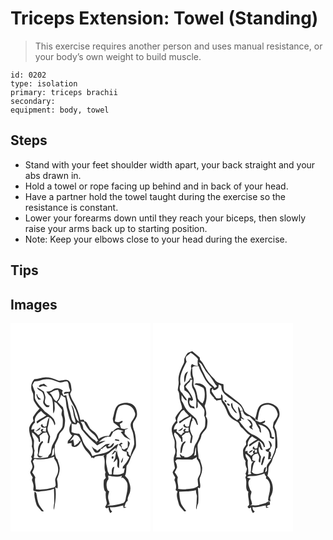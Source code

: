 # Triceps Extension: Towel (Standing)
> This exercise requires another person and uses manual resistance, or your body’s own weight to build muscle.

``` 
id: 0202 
type: isolation 
primary: triceps brachii 
secondary:  
equipment: body, towel 
``` 

## Steps

 - Stand with your feet shoulder width apart, your back straight and your abs drawn in.
 - Hold a towel or rope facing up behind and in back of your head.
 - Have a partner hold the towel taught during the exercise so the resistance is constant.
 - Lower your forearms down until they reach your biceps, then slowly raise your arms back up to starting position.
 - Note: Keep your elbows close to your head during the exercise.

## Tips


## Images

<svg width="224" height="250pt" viewBox="0 0 168 250" xmlns="http://www.w3.org/2000/svg"><g fill="#FFF"><path d="M0 0h168v250H0V0m28.61 67.07c-4.02 3.97-4.87 10.57-2.29 15.55 2.12 3.61.19 8.18 2.43 11.73 1.85 2.85 3.53 5.89 6.18 8.1-2.61 2.86-5.16 5.82-7.28 9.07-1.41 1.7-.36 3.87.01 5.75-1.48 1.78-3.07 3.53-4.16 5.6-2.13 3.61-.61 7.96.1 11.76 1.79 4.12 3.03 8.55 1.89 13.05 1.58 4.02 2.03 8.73-.69 12.41.26.52.76 1.58 1.02 2.1-.45 1.2-.88 2.41-1.34 3.62.67 1.7 1.39 3.4 1.75 5.2.88 2.99-1.83 5.32-2.67 7.98.63 2.19 1.98 4.07 3.08 6.05-.24.75-.71 2.26-.95 3.01.85 2.59 2.13 5.18 1.97 7.97.06 1.65-.65 3.39.04 4.98 2.32.73 4.76 1.36 7.21.94 5.78-.85 11.78-1.01 17.22-3.38.16 5.79.58 11.59.28 17.39-.34 2.64-1.12 5.33-.24 7.96 1.65-8.9 3.01-17.94 1.57-26.98l2.52 1.24c1.01-3.73.07-7.53-.51-11.24 1.76-4.41 3.68-9.01 3.22-13.87-.49-3.3-1.78-6.4-2.64-9.6-.35-.37-1.04-1.11-1.39-1.48-2.1-5.01-2.19-10.5-1.57-15.83 1.46-3.79 4.01-7.12 4.75-11.18.7-3.44 4.01-5.36 5.57-8.33 1.53-2.42 1.34-5.41 1.68-8.15.64-4.34-1.59-8.42-1.22-12.75-.44-1.61-.82-3.24-1.15-4.88-2.22-2.1-4.45-4.2-6.45-6.53 2.1-2.4 3.56-5.25 4.04-8.42 1.49 1.45 3.26 2.54 5.19 3.3 1.15 4.91.88 10.04 2.34 14.89 1.45 5.11 2.12 10.61 5.04 15.17-2.88 4.41-4.32 12.21.92 15.5-1.49 2.33-3.27 4.45-5.21 6.42-.08.78-.25 2.32-.34 3.1 1.6-.17 3.2-.34 4.79-.52-.02 1.55-.64 3.95 1.45 4.45 4.7 1.58 8.32-3.1 10.07-6.85 1.11 3.8 2.96 7.44 5.23 10.68 2.52 2.68 4.92 5.46 6.95 8.55-.18.27-.54.82-.71 1.09 1.53-.73 2.93-.76 3.95.7.07-.33.21-.98.28-1.3 3.52-2.56 8.27-1.17 12.16-2.94-.27.37-.81 1.12-1.08 1.49 3.19 6.09-.51 13.12 2.53 19.27-1.32 2.14-.37 4.53.23 6.72-.77.79-1.55 1.59-2.33 2.38-.42 4.32-.6 8.72.88 12.88.37.35 1.1 1.05 1.46 1.4-.41 3.97-.16 7.99.89 11.84.82 2.28-.5 4.35-1.7 6.17.95 1.92 2.39 2.12 4.11.78-.17 2.49.9 4.73 2.16 6.8.74-.71 1.47-1.42 2.2-2.13-1.97-1.07-2.56-3.02-2.68-5.11 5.43.8 10.63-1.01 15.89-2.07.11.79.34 2.35.45 3.13 1.16-.23 2.33-.46 3.51-.66-.65-.18-1.93-.54-2.58-.72 1.04-2.58 1.46-5.72 4.06-7.27-.86-4.74 3.13-8.44 3.03-13.12.78-4.45-1.3-8.51-2.62-12.62-1.32-1.36-2.54-2.83-3.78-4.26 2.04-3.72 1.39-8.03 1.97-12.07 3.8-4.37 4.58-10.32 7.47-15.22 1.44-3.18 4-6.12 3.86-9.79-.05-5.37-.37-10.82-1.79-16.01-1.41-3.11-2.3-6.49-1.81-9.92 1.38-3.75 5.06-6.69 4.8-10.97.14-4.89-2.09-9.97-6.62-12.24-5.1-2.22-11.35-1.75-16.05 1.23-4.26 3.51-4.34 9.49-5.92 14.38-1.02 2.23-.08 4.53.43 6.75a46.81 46.81 0 0 1 7.73 6.39c-3.56-.88-6.18 1.64-8.37 3.99l-1.98.4c-1.03 1.81-2.05 3.63-3.09 5.44-4.44-1.12-8.55 1.09-12.22 3.31-.58-3.09-2.54-5.61-4.62-7.86-2.32-2.13-5.61-3.33-6.67-6.56-1.86-2.24-2.45-6.76-5.92-6.76.25-2.85-3.04-1.6-4.71-1.51-1.55-7.55-4.09-14.95-8.14-21.54-1.87-2.96-3.3-6.17-4.2-9.55.6-1.95 2.31-3.68 1.75-5.86-.6-3.75-.39-8.65-4.29-10.7-4.2-1.63-8.81 1.94-13.01-.14-4.38-1.9-9.05-3.37-13.87-3.28-4.55.25-8.87 2.05-13.45 2.11m.09 135.09c-.49 4.81.77 9.53 2.07 14.12.82 3.67 3.95 6.06 6.18 8.87.67 1.12 2.09.3 3.1.34-3.06-3.77-6.46-7.64-7.35-12.58-1.01-3.17-.91-6.63-1.94-9.74-.52-.25-1.55-.76-2.06-1.01z"/><path d="M29 69.79c5.49.03 10.45-3.08 15.97-2.57 4.61-.1 8.71 2.16 12.97 3.52 3.39 1.08 6.65-1.59 9.99-.99 2.52 2.02 1.64 5.71 2.83 8.43.25 1.2 1.87 4.15-.52 4.01-1.98.45-6.76-.52-6.02 2.74 1.75-.3 3.47-.76 5.19-1.19.83 7.42 5.81 13.36 8.7 20.01 1.78 4.66 3.38 9.43 4.02 14.39-6.3-5.04-3.76-14.81-9.17-20.54.67 3.18 2.14 6.16 2.36 9.45.23 4.39 2.72 8.26 2.81 12.68-4.91-1.12-4.86-6.68-6-10.58-.6-3.79-2.54-7.25-2.82-11.09-.38-3.95-1.78-7.71-2.37-11.63-1.1.17-2.2.33-3.3.48-.62-1.35-1.22-2.7-1.82-4.06.25-.49.77-1.49 1.03-1.98-3.28-2.9-8.55-4.13-12.2-1.2-2.13 1.75-4.71 2.66-7.49 2.16 1.33 3.5 5.26 5.02 6.48 8.53 2.12 5.75.96 11.99 1.8 17.94 2.73-4.16 1.31-9.5 1.25-14.15l2.76 1.64c1.77 3.06 4.83 5.19 6.4 8.34-.02 2.42-1.36 4.96-.13 7.27 1.67 3.32.94 7.13.84 10.69-.05 5.33-6.02 7.89-6.91 12.96-1.23 5.7-5.95 9.99-6.59 15.86-.25 1.52-.29 3.09-.73 4.58-.99 1.81-2.95 3.01-3.42 5.13-5.63 1.18-11.4 1.33-17.12 1.02.23-.93.47-1.87.71-2.81-.27-2.02-.08-4.06.38-6.05-1.31-3.86-.8-7.94-.64-11.92-.75-3.33-3.01-6.39-2.28-10 2.98 2.09 5.15 5.01 7.4 7.81.46 1.48-.07 3.7 2.11 4.05-.01-2.51-.09-5.03-.78-7.46 1.6-1.11 3.08-2.38 4.53-3.68 1.39-.2 2.77-.41 4.16-.64.77 1.6 1.58 3.19 2.14 4.89-.25 2.65-.83 5.26-1.06 7.92.45.03 1.34.09 1.79.13.32-2.67 1.03-5.27 1.33-7.93-1.17-3.58-3.88-6.98-2.98-10.96 1.15-3.89 1.79-7.88 2.12-11.91 3.5 1.96 4.99 5.73 6.14 9.34 2.04-1.99-.16-5.08-.85-7.28-2.94-3.77-6.91-6.56-10.79-9.28-4.03-4.64-8.74-8.89-11.41-14.53-1.33-2.92-.1-6.14-.5-9.16-1.15-2.64-2.24-5.31-2.9-8.13.8-1.44 1.35-3.09 2.59-4.25m4.87 6.18c1.73 1.18 3.43-.91 5.25-.87 1.8.23 3.54.76 5.33 1.06-1.36-1.26-2.76-2.49-4.17-3.69-2.23.8-5.75.69-6.41 3.5m-1.9 1.08c.59 4.04 5.92 3.43 6.93 7.08 1.52 2.84 1.75 6.02.62 9.04-1.21 3.08 1.71 5.25 3.35 7.38.99.08 1.97.15 2.95.23.4-.7.81-1.39 1.21-2.08-1.73-.27-3.9-.24-4.87-2.01-2.08-2.26-.27-5.19-.22-7.78-.26-2.44-1.26-4.71-1.92-7.05-2.55-1.81-5.22-3.45-8.05-4.81m-.8 8.15c-.09 2.57 1.12 4.75 2.67 6.7 1.03-.25 2.05-.5 3.08-.76-2.33-1.28-4.62-3-4.85-5.88-.23-.01-.68-.04-.9-.06m7.09 55.93c-4.67 3.1-5.67 9.04-5.27 14.25-.26 1.71-1.46 3.92.46 5.1 1.8 1.65 4.03-.22 5.82-.94-1.94-.23-4.38.57-5.63-1.43 1.54-5.22 1.38-11.46 5.56-15.47-.23-.38-.71-1.13-.94-1.51z"/><path d="M46.9 83.72c3.2-1.67 6.34-3.77 10.07-3.92 2.74 4.42 2.28 10.48-1.89 13.87-4.28-2.02-4.23-7.56-8.18-9.95zM128.92 101.86c1.35-3.12 5.19-3.71 8.16-4.16 5.27-.03 10.44 3.3 11.83 8.53 2.61 4.98-2.3 9.09-4.29 13.19-1.88 4.86 2.02 8.95 2.62 13.57.75 3.89 1.2 7.86 1.25 11.82-.85 5.13-3.98 9.6-4.52 14.84l-2.31-2.55c-.08-.61-.23-1.82-.31-2.43-.55-.33-1.66-.98-2.22-1.31 1.85-2.92 3.54-6.05 4.1-9.51-.49-1.27-1.66-2.08-2.52-3.08.15 2.79.09 5.59-.09 8.38-1.48.86-2.95 1.73-4.44 2.58-.65-.38-1.94-1.14-2.59-1.51-.1-1.62-.12-3.35-1.5-4.48.61-.32 1.84-.94 2.45-1.26-1.48-2.57-3.62.22-4.8 1.53 2.2.74 3.21 2.71 3.72 4.81.59 2.65 3.66 3.23 5.92 3.58.17 1.5.33 2.99.5 4.49.9.66 1.81 1.33 2.7 2.02-1.76 4.25-4.72 7.78-7.72 11.19-.08.78-.16 1.56-.23 2.34l2.5-.44c-.41 1.85-.85 3.69-1.26 5.55-3.9 2.07-8.25 2.49-12.58 1.91.09-3.15.8-6.21 1.3-9.29-3.97.87-2.69 6.27-3.08 9.23l-2.83.12c-.82-1.79-2.16-3.41-2.29-5.44-.38-3.69-1.93-7.24-1.64-10.99.13-2.48.35-4.96.59-7.43 4.07-2.25 7.14-5.8 11.05-8.25-.01.8-.02 2.4-.02 3.2.91-2.7 2.04-5.31 3.14-7.93-4.79 1.7-7.74 6.18-11.84 8.95-6.02 3.34-13.09 3.48-19.48 5.74-1.04-2.61-2.07-5.37-4.19-7.32-3.83-3.46-6.74-8.01-8.08-13.02-.6-2.44-2.09-4.49-3.49-6.52-3.23.11-6.39-.47-9.23-2.04.09-3.45.27-6.9.09-10.35 1.82.97 3.81 1.26 5.84 1.24.68-.79 1.07-3.02 2.47-1.92 2.6 2.06 2.19 6.06 4.25 8.6 5.38 6.81 11.45 13.09 18.21 18.53 3.18-2.02 6.61-3.57 9.91-5.38-2.82-.25-5.51.65-8.08 1.71 2.51-2.84 5.56-5.11 9.1-6.5l.41 1.58-.04-1.84c1.56.04 3.11.1 4.67.15 1.13-1.94 2.24-3.9 3.22-5.93 1.88-1.08 3.7-2.33 5.83-2.85 2.25.25 4.37 1.17 6.55 1.74-1.1.47-2.21.89-3.32 1.33 1.49 1.86 2.99 3.73 4.42 5.64 2.42 1.4 4.81 2.95 7.53 3.7-2.77-2.12-5.14-4.66-7.37-7.32.06-1.55.51-3.09.38-4.64 1.4-.51 2.78-1.07 4.12-1.72-1.54.05-3.07.28-4.56.64-1.43-.35-3.05-.26-4.29-1.13-.57-1.63-.98-3.31-1.47-4.96 1.15-.95 4.75-2.07 3-3.88-2.8 1.44-6.02 2.73-8.89.66 1.12-5.25 1.5-10.77 3.74-15.71m-3.82 38.6c1.85.34 3.7.65 5.56.96-.12-.37-.36-1.11-.49-1.48-1.4-.36-2.8-.74-4.2-1.09-.22.4-.65 1.21-.87 1.61m-8.34 6.86c.66-.69 1.98-2.08 2.64-2.77-2.6.05-5.46.4-7.36 2.36-2.44 2.45-5.49 4.1-8.17 6.24-.24-.38-.71-1.14-.94-1.51-2.41-.4-3.91-2.35-5.49-3.99 1.11 2.43 1.92 5.14 3.83 7.09 2.95 1.91 7.4-.65 6.96-4.3.67.18 2.01.53 2.68.7l-.95-.74c1.51-1.06 3.01-2.13 4.52-3.18.78 1.04.69 3.51 2.48 3.15 3.47-.24 7.47-2.89 7.09-6.79-2.7.94-4.27 6.35-7.29 3.74m4.75 10.46c1.09-.58 2.16-1.18 3.24-1.79l-.52-.74 2.41-.8c-.46 2.37-.75 4.78-.94 7.19-.88 1.71-1.66 3.47-2.17 5.33 1.72-1.04 2.86-2.67 3.94-4.31 2.61 3.37-1.74 9.25 2.86 11.21-.35-4.19 1.31-8.65-.59-12.6-1.4-3.02-1.64-6.4-2.25-9.63l-.26 3.07c-.64-.69-1.28-1.37-1.91-2.06-1.51 1.52-3 3.11-3.81 5.13m.02 2.44c-.05.45-.14 1.34-.18 1.79 2.81 2.63 3.19-4.73.18-1.79m10.98 7.4c2.78-.89 2.11-4.4 2.83-6.65a15.881 15.881 0 0 0-2.83 6.65zM29.43 119.06c-1.47-5.64 2.91-10.84 7.3-13.83 1.63 2.28 3.96 3.85 6.19 5.48-3.68 2.6-7.96 4.54-11.67 7.24.19.79.4 1.57.63 2.36 3.49-2.75 7.21-5.2 11.14-7.28 1.05-.92 2.33-.8 3.51-.19-2.12 3.08-2.77 6.76-3.12 10.41-.64.33-1.92.99-2.57 1.32-1.59-.81-2.65-2.07-2.7-3.94-.69.89-2.28 1.61-1.51 2.94 1.26 2.06 4.09 2.27 6.14 1.38-.13 1.77-.27 3.53-.42 5.3-1.36-.33-2.72-.67-4.07-1.02.35-.7 1.05-2.12 1.41-2.82-1.06.74-3.71.51-3.27 2.46.37.65 1.12 1.94 1.5 2.58-.7-.13-2.1-.4-2.8-.53l1.52.81c-1.1.87-2.21 1.73-3.31 2.6a35.292 35.292 0 0 0-5.09-4.45l.48-2.92c-.94.19-2.82.56-3.76.75.25-3.45 1.83-6.46 4.47-8.65m.45 10.67c2.5-.7 6.04-1.56 6.09-4.78a59.546 59.546 0 0 0-6.09 4.78z"/><path d="M84.11 118.21c1.06.06 3.19.17 4.26.23 2.24 5.64 6.11 10.57 10.82 14.37 2.67 2.14 4.57 5.01 5.92 8.12l-2 1.06 1.08 1.58c-.97-1-1.92-2.03-2.8-3.12-5.63-3.3-9.39-8.7-13.89-13.25-.5-3.2-1.08-6.53-3.39-8.99zM76.58 134.05c4.5-.62 7.18 3.54 7.63 7.51-.83-.23-2.47-.69-3.29-.92l2.03.88c-1.41 2.6-4.06 3.92-6.33 5.62-.38-2.59-.76-5.17-1.34-7.71-1.42.72-2.83 1.47-4.24 2.21 1.95-2.46 3.92-4.9 5.54-7.59zM48.79 159.97c2-3.34.52-7.78 3.36-10.66.13 2.88.35 5.78-.05 8.65-1.06.73-2.2 1.35-3.31 2.01zM28.83 162.71c7.96 1.52 16.23.38 23.71-2.62 0 .61-.01 1.84-.01 2.46 3.7 4.67 5.56 11.08 4.21 16.96-.75 3.57-3.93 6.56-2.97 10.42.2 2.48 1.52 6.29-1.91 7.13-6.9 1.78-14.26 3.14-21.38 2.27.1-4.84-2-9.72-.69-14.49-1-2.15-2.3-4.14-3.75-6.02 1.01-2.5 3-4.94 2.3-7.79-.26-1.87-1-3.61-1.67-5.35.72-1 1.45-1.98 2.16-2.97zM117.2 182.9c5.37 1.1 11.19 2.16 16.45.02-.17.78-.52 2.33-.7 3.11.39-.24 1.17-.71 1.56-.94 2.63 1.98 5.2 4.49 5.79 7.88.67 5.37-.64 10.71-1.81 15.92-.28 2.43-.74 5.18-2.89 6.71-6.4 2.23-13.06 3.34-19.84 3.09 1.08-.4 2.16-.8 3.25-1.18-.25-1.92-.78-3.78-1.38-5.61-1.12-3.32-.2-6.84.82-10.05-.42-.31-1.27-.92-1.7-1.23-1.85-4.29-2.45-9.8.84-13.57-.12-1.38-.25-2.77-.39-4.15z"/></g><g fill="#333"><path d="M28.61 67.07c4.58-.06 8.9-1.86 13.45-2.11 4.82-.09 9.49 1.38 13.87 3.28 4.2 2.08 8.81-1.49 13.01.14 3.9 2.05 3.69 6.95 4.29 10.7.56 2.18-1.15 3.91-1.75 5.86.9 3.38 2.33 6.59 4.2 9.55 4.05 6.59 6.59 13.99 8.14 21.54 1.67-.09 4.96-1.34 4.71 1.51 3.47 0 4.06 4.52 5.92 6.76 1.06 3.23 4.35 4.43 6.67 6.56 2.08 2.25 4.04 4.77 4.62 7.86 3.67-2.22 7.78-4.43 12.22-3.31 1.04-1.81 2.06-3.63 3.09-5.44l1.98-.4c2.19-2.35 4.81-4.87 8.37-3.99a46.81 46.81 0 0 0-7.73-6.39c-.51-2.22-1.45-4.52-.43-6.75 1.58-4.89 1.66-10.87 5.92-14.38 4.7-2.98 10.95-3.45 16.05-1.23 4.53 2.27 6.76 7.35 6.62 12.24.26 4.28-3.42 7.22-4.8 10.97-.49 3.43.4 6.81 1.81 9.92 1.42 5.19 1.74 10.64 1.79 16.01.14 3.67-2.42 6.61-3.86 9.79-2.89 4.9-3.67 10.85-7.47 15.22-.58 4.04.07 8.35-1.97 12.07 1.24 1.43 2.46 2.9 3.78 4.26 1.32 4.11 3.4 8.17 2.62 12.62.1 4.68-3.89 8.38-3.03 13.12-2.6 1.55-3.02 4.69-4.06 7.27.65.18 1.93.54 2.58.72-1.18.2-2.35.43-3.51.66-.11-.78-.34-2.34-.45-3.13-5.26 1.06-10.46 2.87-15.89 2.07.12 2.09.71 4.04 2.68 5.11-.73.71-1.46 1.42-2.2 2.13-1.26-2.07-2.33-4.31-2.16-6.8-1.72 1.34-3.16 1.14-4.11-.78 1.2-1.82 2.52-3.89 1.7-6.17-1.05-3.85-1.3-7.87-.89-11.84-.36-.35-1.09-1.05-1.46-1.4-1.48-4.16-1.3-8.56-.88-12.88.78-.79 1.56-1.59 2.33-2.38-.6-2.19-1.55-4.58-.23-6.72-3.04-6.15.66-13.18-2.53-19.27.27-.37.81-1.12 1.08-1.49-3.89 1.77-8.64.38-12.16 2.94-.07.32-.21.97-.28 1.3-1.02-1.46-2.42-1.43-3.95-.7.17-.27.53-.82.71-1.09-2.03-3.09-4.43-5.87-6.95-8.55-2.27-3.24-4.12-6.88-5.23-10.68-1.75 3.75-5.37 8.43-10.07 6.85-2.09-.5-1.47-2.9-1.45-4.45-1.59.18-3.19.35-4.79.52.09-.78.26-2.32.34-3.1 1.94-1.97 3.72-4.09 5.21-6.42-5.24-3.29-3.8-11.09-.92-15.5-2.92-4.56-3.59-10.06-5.04-15.17-1.46-4.85-1.19-9.98-2.34-14.89-1.93-.76-3.7-1.85-5.19-3.3-.48 3.17-1.94 6.02-4.04 8.42 2 2.33 4.23 4.43 6.45 6.53.33 1.64.71 3.27 1.15 4.88-.37 4.33 1.86 8.41 1.22 12.75-.34 2.74-.15 5.73-1.68 8.15-1.56 2.97-4.87 4.89-5.57 8.33-.74 4.06-3.29 7.39-4.75 11.18-.62 5.33-.53 10.82 1.57 15.83.35.37 1.04 1.11 1.39 1.48.86 3.2 2.15 6.3 2.64 9.6.46 4.86-1.46 9.46-3.22 13.87.58 3.71 1.52 7.51.51 11.24l-2.52-1.24c1.44 9.04.08 18.08-1.57 26.98-.88-2.63-.1-5.32.24-7.96.3-5.8-.12-11.6-.28-17.39-5.44 2.37-11.44 2.53-17.22 3.38-2.45.42-4.89-.21-7.21-.94-.69-1.59.02-3.33-.04-4.98.16-2.79-1.12-5.38-1.97-7.97.24-.75.71-2.26.95-3.01-1.1-1.98-2.45-3.86-3.08-6.05.84-2.66 3.55-4.99 2.67-7.98-.36-1.8-1.08-3.5-1.75-5.2.46-1.21.89-2.42 1.34-3.62-.26-.52-.76-1.58-1.02-2.1 2.72-3.68 2.27-8.39.69-12.41 1.14-4.5-.1-8.93-1.89-13.05-.71-3.8-2.23-8.15-.1-11.76 1.09-2.07 2.68-3.82 4.16-5.6-.37-1.88-1.42-4.05-.01-5.75 2.12-3.25 4.67-6.21 7.28-9.07-2.65-2.21-4.33-5.25-6.18-8.1-2.24-3.55-.31-8.12-2.43-11.73-2.58-4.98-1.73-11.58 2.29-15.55m.39 2.72c-1.24 1.16-1.79 2.81-2.59 4.25.66 2.82 1.75 5.49 2.9 8.13.4 3.02-.83 6.24.5 9.16 2.67 5.64 7.38 9.89 11.41 14.53 3.88 2.72 7.85 5.51 10.79 9.28.69 2.2 2.89 5.29.85 7.28-1.15-3.61-2.64-7.38-6.14-9.34-.33 4.03-.97 8.02-2.12 11.91-.9 3.98 1.81 7.38 2.98 10.96-.3 2.66-1.01 5.26-1.33 7.93-.45-.04-1.34-.1-1.79-.13.23-2.66.81-5.27 1.06-7.92-.56-1.7-1.37-3.29-2.14-4.89-1.39.23-2.77.44-4.16.64-1.45 1.3-2.93 2.57-4.53 3.68.69 2.43.77 4.95.78 7.46-2.18-.35-1.65-2.57-2.11-4.05-2.25-2.8-4.42-5.72-7.4-7.81-.73 3.61 1.53 6.67 2.28 10-.16 3.98-.67 8.06.64 11.92-.46 1.99-.65 4.03-.38 6.05-.24.94-.48 1.88-.71 2.81 5.72.31 11.49.16 17.12-1.02.47-2.12 2.43-3.32 3.42-5.13.44-1.49.48-3.06.73-4.58.64-5.87 5.36-10.16 6.59-15.86.89-5.07 6.86-7.63 6.91-12.96.1-3.56.83-7.37-.84-10.69-1.23-2.31.11-4.85.13-7.27-1.57-3.15-4.63-5.28-6.4-8.34l-2.76-1.64c.06 4.65 1.48 9.99-1.25 14.15-.84-5.95.32-12.19-1.8-17.94-1.22-3.51-5.15-5.03-6.48-8.53 2.78.5 5.36-.41 7.49-2.16 3.65-2.93 8.92-1.7 12.2 1.2-.26.49-.78 1.49-1.03 1.98.6 1.36 1.2 2.71 1.82 4.06 1.1-.15 2.2-.31 3.3-.48.59 3.92 1.99 7.68 2.37 11.63.28 3.84 2.22 7.3 2.82 11.09 1.14 3.9 1.09 9.46 6 10.58-.09-4.42-2.58-8.29-2.81-12.68-.22-3.29-1.69-6.27-2.36-9.45 5.41 5.73 2.87 15.5 9.17 20.54-.64-4.96-2.24-9.73-4.02-14.39-2.89-6.65-7.87-12.59-8.7-20.01-1.72.43-3.44.89-5.19 1.19-.74-3.26 4.04-2.29 6.02-2.74 2.39.14.77-2.81.52-4.01-1.19-2.72-.31-6.41-2.83-8.43-3.34-.6-6.6 2.07-9.99.99-4.26-1.36-8.36-3.62-12.97-3.52-5.52-.51-10.48 2.6-15.97 2.57m17.9 13.93c3.95 2.39 3.9 7.93 8.18 9.95 4.17-3.39 4.63-9.45 1.89-13.87-3.73.15-6.87 2.25-10.07 3.92m82.02 18.14c-2.24 4.94-2.62 10.46-3.74 15.71 2.87 2.07 6.09.78 8.89-.66 1.75 1.81-1.85 2.93-3 3.88.49 1.65.9 3.33 1.47 4.96 1.24.87 2.86.78 4.29 1.13 1.49-.36 3.02-.59 4.56-.64-1.34.65-2.72 1.21-4.12 1.72.13 1.55-.32 3.09-.38 4.64 2.23 2.66 4.6 5.2 7.37 7.32-2.72-.75-5.11-2.3-7.53-3.7-1.43-1.91-2.93-3.78-4.42-5.64 1.11-.44 2.22-.86 3.32-1.33-2.18-.57-4.3-1.49-6.55-1.74-2.13.52-3.95 1.77-5.83 2.85-.98 2.03-2.09 3.99-3.22 5.93-1.56-.05-3.11-.11-4.67-.15l.04 1.84-.41-1.58c-3.54 1.39-6.59 3.66-9.1 6.5 2.57-1.06 5.26-1.96 8.08-1.71-3.3 1.81-6.73 3.36-9.91 5.38-6.76-5.44-12.83-11.72-18.21-18.53-2.06-2.54-1.65-6.54-4.25-8.6-1.4-1.1-1.79 1.13-2.47 1.92-2.03.02-4.02-.27-5.84-1.24.18 3.45 0 6.9-.09 10.35 2.84 1.57 6 2.15 9.23 2.04 1.4 2.03 2.89 4.08 3.49 6.52 1.34 5.01 4.25 9.56 8.08 13.02 2.12 1.95 3.15 4.71 4.19 7.32 6.39-2.26 13.46-2.4 19.48-5.74 4.1-2.77 7.05-7.25 11.84-8.95-1.1 2.62-2.23 5.23-3.14 7.93 0-.8.01-2.4.02-3.2-3.91 2.45-6.98 6-11.05 8.25-.24 2.47-.46 4.95-.59 7.43-.29 3.75 1.26 7.3 1.64 10.99.13 2.03 1.47 3.65 2.29 5.44l2.83-.12c.39-2.96-.89-8.36 3.08-9.23-.5 3.08-1.21 6.14-1.3 9.29 4.33.58 8.68.16 12.58-1.91.41-1.86.85-3.7 1.26-5.55l-2.5.44c.07-.78.15-1.56.23-2.34 3-3.41 5.96-6.94 7.72-11.19-.89-.69-1.8-1.36-2.7-2.02-.17-1.5-.33-2.99-.5-4.49-2.26-.35-5.33-.93-5.92-3.58-.51-2.1-1.52-4.07-3.72-4.81 1.18-1.31 3.32-4.1 4.8-1.53-.61.32-1.84.94-2.45 1.26 1.38 1.13 1.4 2.86 1.5 4.48.65.37 1.94 1.13 2.59 1.51 1.49-.85 2.96-1.72 4.44-2.58.18-2.79.24-5.59.09-8.38.86 1 2.03 1.81 2.52 3.08-.56 3.46-2.25 6.59-4.1 9.51.56.33 1.67.98 2.22 1.31.08.61.23 1.82.31 2.43l2.31 2.55c.54-5.24 3.67-9.71 4.52-14.84-.05-3.96-.5-7.93-1.25-11.82-.6-4.62-4.5-8.71-2.62-13.57 1.99-4.1 6.9-8.21 4.29-13.19-1.39-5.23-6.56-8.56-11.83-8.53-2.97.45-6.81 1.04-8.16 4.16m-99.49 17.2c-2.64 2.19-4.22 5.2-4.47 8.65.94-.19 2.82-.56 3.76-.75l-.48 2.92c1.83 1.32 3.54 2.8 5.09 4.45 1.1-.87 2.21-1.73 3.31-2.6l-1.52-.81c.7.13 2.1.4 2.8.53-.38-.64-1.13-1.93-1.5-2.58-.44-1.95 2.21-1.72 3.27-2.46-.36.7-1.06 2.12-1.41 2.82 1.35.35 2.71.69 4.07 1.02.15-1.77.29-3.53.42-5.3-2.05.89-4.88.68-6.14-1.38-.77-1.33.82-2.05 1.51-2.94.05 1.87 1.11 3.13 2.7 3.94.65-.33 1.93-.99 2.57-1.32.35-3.65 1-7.33 3.12-10.41-1.18-.61-2.46-.73-3.51.19a73.798 73.798 0 0 0-11.14 7.28c-.23-.79-.44-1.57-.63-2.36 3.71-2.7 7.99-4.64 11.67-7.24-2.23-1.63-4.56-3.2-6.19-5.48-4.39 2.99-8.77 8.19-7.3 13.83m54.68-.85c2.31 2.46 2.89 5.79 3.39 8.99 4.5 4.55 8.26 9.95 13.89 13.25.88 1.09 1.83 2.12 2.8 3.12l-1.08-1.58 2-1.06c-1.35-3.11-3.25-5.98-5.92-8.12-4.71-3.8-8.58-8.73-10.82-14.37-1.07-.06-3.2-.17-4.26-.23m-7.53 15.84c-1.62 2.69-3.59 5.13-5.54 7.59 1.41-.74 2.82-1.49 4.24-2.21.58 2.54.96 5.12 1.34 7.71 2.27-1.7 4.92-3.02 6.33-5.62l-2.03-.88c.82.23 2.46.69 3.29.92-.45-3.97-3.13-8.13-7.63-7.51m-27.79 25.92c1.11-.66 2.25-1.28 3.31-2.01.4-2.87.18-5.77.05-8.65-2.84 2.88-1.36 7.32-3.36 10.66m-19.96 2.74c-.71.99-1.44 1.97-2.16 2.97.67 1.74 1.41 3.48 1.67 5.35.7 2.85-1.29 5.29-2.3 7.79 1.45 1.88 2.75 3.87 3.75 6.02-1.31 4.77.79 9.65.69 14.49 7.12.87 14.48-.49 21.38-2.27 3.43-.84 2.11-4.65 1.91-7.13-.96-3.86 2.22-6.85 2.97-10.42 1.35-5.88-.51-12.29-4.21-16.96 0-.62.01-1.85.01-2.46-7.48 3-15.75 4.14-23.71 2.62m88.37 20.19c.14 1.38.27 2.77.39 4.15-3.29 3.77-2.69 9.28-.84 13.57.43.31 1.28.92 1.7 1.23-1.02 3.21-1.94 6.73-.82 10.05.6 1.83 1.13 3.69 1.38 5.61-1.09.38-2.17.78-3.25 1.18 6.78.25 13.44-.86 19.84-3.09 2.15-1.53 2.61-4.28 2.89-6.71 1.17-5.21 2.48-10.55 1.81-15.92-.59-3.39-3.16-5.9-5.79-7.88-.39.23-1.17.7-1.56.94.18-.78.53-2.33.7-3.11-5.26 2.14-11.08 1.08-16.45-.02z"/><path d="M33.87 75.97c.66-2.81 4.18-2.7 6.41-3.5 1.41 1.2 2.81 2.43 4.17 3.69-1.79-.3-3.53-.83-5.33-1.06-1.82-.04-3.52 2.05-5.25.87zM31.97 77.05c2.83 1.36 5.5 3 8.05 4.81.66 2.34 1.66 4.61 1.92 7.05-.05 2.59-1.86 5.52.22 7.78.97 1.77 3.14 1.74 4.87 2.01-.4.69-.81 1.38-1.21 2.08-.98-.08-1.96-.15-2.95-.23-1.64-2.13-4.56-4.3-3.35-7.38 1.13-3.02.9-6.2-.62-9.04-1.01-3.65-6.34-3.04-6.93-7.08zM31.17 85.2c.22.02.67.05.9.06.23 2.88 2.52 4.6 4.85 5.88-1.03.26-2.05.51-3.08.76-1.55-1.95-2.76-4.13-2.67-6.7zM29.88 129.73c1.93-1.73 3.96-3.32 6.09-4.78-.05 3.22-3.59 4.08-6.09 4.78zM125.1 140.46c.22-.4.65-1.21.87-1.61 1.4.35 2.8.73 4.2 1.09.13.37.37 1.11.49 1.48-1.86-.31-3.71-.62-5.56-.96zM38.26 141.13c.23.38.71 1.13.94 1.51-4.18 4.01-4.02 10.25-5.56 15.47 1.25 2 3.69 1.2 5.63 1.43-1.79.72-4.02 2.59-5.82.94-1.92-1.18-.72-3.39-.46-5.1-.4-5.21.6-11.15 5.27-14.25zM116.76 147.32c3.02 2.61 4.59-2.8 7.29-3.74.38 3.9-3.62 6.55-7.09 6.79-1.79.36-1.7-2.11-2.48-3.15-1.51 1.05-3.01 2.12-4.52 3.18l.95.74c-.67-.17-2.01-.52-2.68-.7.44 3.65-4.01 6.21-6.96 4.3-1.91-1.95-2.72-4.66-3.83-7.09 1.58 1.64 3.08 3.59 5.49 3.99.23.37.7 1.13.94 1.51 2.68-2.14 5.73-3.79 8.17-6.24 1.9-1.96 4.76-2.31 7.36-2.36-.66.69-1.98 2.08-2.64 2.77zM121.51 157.78c.81-2.02 2.3-3.61 3.81-5.13.63.69 1.27 1.37 1.91 2.06l.26-3.07c.61 3.23.85 6.61 2.25 9.63 1.9 3.95.24 8.41.59 12.6-4.6-1.96-.25-7.84-2.86-11.21-1.08 1.64-2.22 3.27-3.94 4.31.51-1.86 1.29-3.62 2.17-5.33.19-2.41.48-4.82.94-7.19l-2.41.8.52.74c-1.08.61-2.15 1.21-3.24 1.79z"/><path d="M121.53 160.22c3.01-2.94 2.63 4.42-.18 1.79.04-.45.13-1.34.18-1.79zM132.51 167.62c.42-2.42 1.39-4.67 2.83-6.65-.72 2.25-.05 5.76-2.83 6.65zM28.7 202.16c.51.25 1.54.76 2.06 1.01 1.03 3.11.93 6.57 1.94 9.74.89 4.94 4.29 8.81 7.35 12.58-1.01-.04-2.43.78-3.1-.34-2.23-2.81-5.36-5.2-6.18-8.87-1.3-4.59-2.56-9.31-2.07-14.12z"/></g></svg>
<svg width="224" height="250pt" viewBox="0 0 168 250" xmlns="http://www.w3.org/2000/svg"><g fill="#FFF"><path d="M0 0h168v250H0V0m41.68 35.7c-1.45 1.57-2.37 3.56-3.41 5.41-1.54 2.25-.04 5.21-1.61 7.44-3.25 6.67-6.83 13.82-5.95 21.47.44 3.52-.91 6.9-.97 10.4 2.63 3.41 1.54 7.82 2.59 11.72.61 3.57 2.68 6.79 2.49 10.49-2.72 2.93-5.36 6.01-7.47 9.42-1.12 1.62.05 3.49.39 5.14-1.36 1.63-2.83 3.21-3.89 5.07-3.12 5.11-.31 11.29 1.31 16.48 1.48 3.29.66 6.86.74 10.3 1.17 3.07 1.35 6.53-.24 9.5-2.05 5.04.06 10.34.71 15.45-1.04 1.56-2.17 3.11-2.78 4.92.46 2.26 2.03 4.1 3.08 6.12-.25.76-.74 2.28-.99 3.04 1.66 3.85 2.81 8.08 1.44 12.22l2.36 1.48c-2.18 4.7.23 9.75 1.29 14.42.67 3.79 4.06 6.01 6.16 8.97.64 1.28 2.02.43 2.97.11-2.33-2.51-4.29-5.39-5.99-8.35-1.87-4.7-2.2-9.82-2.49-14.82 6.74-.22 13.56-.23 20.14-1.87-.07 2.31.46 4.55 1.15 6.74.1 3.05-.5 6.08-.44 9.14.11 2.47-1.46 5.11.11 7.39-.16-2.7.81-5.15 1.84-7.58.68-6.3.17-12.62-.38-18.91.6.27 1.8.8 2.4 1.07 1.89-4.7-2.01-9.71.64-14.21 1.49-3.45 2.34-7.2 2.05-10.96-.43-3.25-1.88-6.25-2.57-9.44-.41-.38-1.24-1.13-1.65-1.5-.15-5.31-1.59-10.55-1.21-15.88.97-3.55 3.69-6.39 4.32-10.07.51-4.91 5.92-7.18 6.91-11.91.61-4.14 1.54-8.81-1.43-12.32 1.58-4.34-.15-8.55-1.37-12.65 3.09-6.78 2.74-14.38 1.54-21.56-1.7-2.92-4.91-4.99-8.3-5.3-1.92-.48-4.25-.7-5.48 1.17 3.97.35 7.44 2.25 10.82 4.19 2.15 4.49 1.82 9.61.93 14.36-.66 1.35-1.28 2.72-1.89 4.1-2.43-1.19-4.34-3.24-5.77-5.49-1.05-4.56-1.32-9.45-3.96-13.47-2.79-3.7 0-8.42-1.59-12.45-1.29-3.54-.95-7.37-1.12-11.06l-1.24.8c-.82 3.87-1.58 8.49.82 11.95-.57-.06-1.7-.16-2.27-.22-1.19 3.91-5.26 5.46-7.21 8.83.01 1.93.38 3.83.64 5.73 3.94 1.25 6.27 5.02 7.61 8.7l-3 .04c-1.49 4.14-.41 8.53 2.26 11.88 1.77.35 3.55.65 5.33.96-.2-.6-.59-1.79-.79-2.38-3.98.24-7.14-4.44-4.93-7.92 1.52 1.34 2.79 1.31 3.81-.1-1.46-6.11-5.62-10.83-9.28-15.7 1.12-1.6 2.22-3.24 3.72-4.52 1.03-1.04 2.76-2.09 1.98-3.9l2.77.03c-.6 3.59-1.39 7.65.7 10.93 2.54 3.95 3 8.69 3.85 13.19.74 3.41-.57 6.87.19 10.28 3-1.25.87-5.69 1.66-8.19 2.31 3.09 5.36 5.59 7.33 8.91 1.44 2.48.32 5.35.41 8.01 2.07 3.4 1.12 7.45 1.1 11.19.06 4.97-5.33 7.42-6.59 11.88-.96 3.94-2.85 7.56-5 10.97-1.83 2.97-2.01 6.53-2.43 9.9-1.62 4.23-6.71 6.93-11.13 5.8l.26-1.28c-2.44.93-3.67-1.35-5.45-2.43-.01 1.54.52 2.89 1.58 4.03-2.07-.13-4.15-.19-6.23-.2 1.5-1.96.44-4.45 1.03-6.68.46-2.06-.62-4.05-.62-6.11-.05-3 .44-6.13-.96-8.93-.69-2.62-3.06-5.65-.8-8.11 1.26 1.06 2.5 2.14 3.72 3.25 1.01 1.69 2.28 3.22 3.61 4.67.02 1.57-.22 3.41 1.87 3.74-.17-2.47.4-5.19-.96-7.41 1.87-.85 3.33-2.27 4.72-3.74 1.45.09 2.85-.15 4.19-.71.8 1.66 1.67 3.3 2.22 5.06-.32 2.64-1.02 5.22-1.1 7.89.46.03 1.39.07 1.85.1-.05-2.86 1.26-5.58 1.18-8.4-1.15-2.29-2.49-4.53-2.9-7.1-.75-2.62.51-5.16 1.01-7.69.35-1.42.5-3.11 1.83-4-.34-1-.79-2.78.9-2.66 2.24 2.03 3.12 4.97 4.28 7.66.35.12 1.04.37 1.38.5-.83-3.47-1.21-7.63-4.57-9.66-3.01-3.33-7.2-5.44-9.56-9.35-2.45-3.07-3.06-7.14-5.55-10.19-.4-2.19-.02-4.45-.07-6.67 1.98 2.14 3.27 6.26 6.47 6.45-.92-3.55-4.16-5.69-5.64-8.94-3.46-2.51-3.74-7.05-2.08-10.69-2.05-9.72 3.12-18.59 7.3-26.96-.8-2.1-1.7-4.87.16-6.71 1.65-1.25 3.27-2.55 4.71-4.04 3.41 1.89 6.36 4.5 8.8 7.53-.68 2.71-.38 5.5-.11 8.24-2.51-.09-4.93-.73-6.95-2.26-1.65 1.38-1.58 3.32-.96 5.24 1.02-.87 2.04-1.74 3.07-2.61 1.9.05 3.8.01 5.7-.13 1.2 4.6 4.11 8.43 5.96 12.76 2.35 5.17 6.17 9.4 10.39 13.12-3.77-.32-2.57 4.04-2.68 6.41 1.4 2.4 3.42 4.34 5.3 6.36l-1.48.03c1.67.3 2.73 1.62 3.86 2.75 1.88-.6 3.82-.99 5.81-1.01.35 3.45 3.2 5.75 4.49 8.8 2.08 3.71 2.81 8.1 5.57 11.42 2.3 2.9 5.79 4.35 8.95 6.08 3.03 1.49 2.99 5.49 5.68 7.33 3.51 2.81 5.89 6.93 10.03 8.94-1.76 2.19-3.61 4.33-4.94 6.82-.48 1.53.36 3.1.02 4.65-1.66 2.48-4.15 4.96-3.61 8.22-.03 3.96.3 8.15 3.09 11.25-.89 3.21.19 6.37 1.56 9.25-.32 2.03-.76 4.06-1.75 5.88l.9 2.19c-.28.59-.83 1.76-1.11 2.35 2.66 5.02-.38 10.92 2.2 16.07.38.25 1.12.76 1.49 1.01-1.2 5.34 1.12 10.5.9 15.78-.47.56-1.41 1.67-1.88 2.23.93 2.15 2.4 2.57 4.28.89-.41 2.51.74 4.74 2.06 6.76.59-.46 1.76-1.37 2.34-1.83-2.04-1.08-2.88-3.02-2.67-5.3 5.41.95 10.52-1.15 15.78-1.97.11.75.32 2.24.43 2.98 1.12-.04 2.23-.26 3.28-.66l-2.72-.76c.68-1.67 2.34-2.02 3.94-2.25.48-1.8-.07-3.47-1.15-4.91-.2.83-.61 2.51-.81 3.34.07-.8.22-2.41.29-3.21-2.64 3.16-6.71 3.44-10.38 4.49-3.88 1.49-8.1.57-12.13 1.04.69-.28 2.07-.83 2.76-1.1.36-3.36-2.2-6.19-1.66-9.58-.37-2.59 2.62-5.72-.32-7.52-1.66-4.2-4.54-11.1.43-13.96-1.49-.44-2.97-.9-4.43-1.41 1.26-2.41 3.98-1.68 6.18-1.8 5.08.05 10.12-1.21 14.78-3.16.12 1.58 1.16 2.76 2.11 3.94-.14.67-.28 1.35-.42 2.03 4.13 2.25 5.66 7.39 4.93 11.83-.02 4.95-2.19 9.56-2.31 14.49.69.33 2.08 1 2.77 1.33.14-1.83-.83-3.94.24-5.62 4.83-7.92 2.92-18.9-3.81-25.09.96-2.91 1.13-5.96 1.26-8.99.07-3.62 3.42-5.82 4.29-9.16 1.33-4.83 4.55-9.01 4.96-14.09.34-.41 1.03-1.21 1.37-1.61.48-6.44-.4-12.84-1.19-19.21-.45-2.45-2.33-4.51-2.12-7.09 1.78-3.71 3.8-7.29 5.6-10.99 1.37-5.12-.76-11.12-5.6-13.6-4.92-3.99-12.36-3.47-17.27.22-4.19 4.14-3.75 10.54-5.95 15.67.89.88 1.76 1.78 2.64 2.66 1.36-5.61 1.32-11.93 4.78-16.81 3.69-2.53 8.71-3.16 12.75-1.03 4.13 1.55 5.95 6.02 6.92 9.98-.1 3.83-2.97 6.63-4.88 9.69-.64 2.1-.73 4.32-1.06 6.48 4.05 7.35 2.75 15.89 2.94 23.91-.7 4.7-2.58 9.17-4.69 13.4-.61-.56-1.21-1.13-1.8-1.7 2.26-1.49 1.22-3.98 1.02-6.13-.53-.33-1.6-.99-2.14-1.33 1.31-2.11 2.47-4.3 3.58-6.52-.4-2.45-1.64-5.06-4.25-5.73 1.18 2.56 2.28 5.19 2.23 8.07-1.79 1.15-3.6 2.43-5.8 2.54.92 1.53 1.92 3.21 4.08 2.51-.23 3.04-.54 6.07-.94 9.08 1.32-.25 2.64-.5 3.97-.74-1.54 3.65-5.4 6.2-5.62 10.38.51 1.99.87 5.32-1.84 5.8.51-2.04 1.01-4.08 1.34-6.16-3.12.4-2.81 4.07-3.44 6.34-4.13 1.69-10.72 3.84-13.82-.54 1.38-4.4.91-9.57 4.47-13.04-1.35-.16-2.74-.4-3.8-1.32.09-1.85-.7-4.28 1.25-5.5 1.21-1.66 3.37-1.68 5.17-2.23.74 1.79 2.34 3.52 1.63 5.59-.1 1.74-1.65 5.18 1.33 5.16.19-2.33.63-4.62.92-6.93-1.96-3.72-4.01-7.85-2.16-12.11 1.11 1.31 2.02 5.65 4.3 3.63-2.21-3.07-1.71-7.51-4.71-9.95-.95 2.53-1.12 5.23-1.61 7.87-1.44 1.77-4.59.71-3.9-1.79-1.06.37-1.75 1.1-2.09 2.19 1.08 1.76 3.37 2.35 5.26 1.61.04 1.17.09 2.33.15 3.5-.71 0-2.11-.01-2.82-.01.12-.67.36-2.01.47-2.68-2.57.23-3.35 2.37-1.66 4.18-1.08.74-2.09 1.58-3.06 2.46-1.73-1.81-5.63-2.83-4.07-6.03-.78.17-2.34.52-3.12.69.18-2.67 1.37-4.96 3.29-6.79-.92-4.36 1.83-8.41 5.02-11.16 1.9 1.48 3.96 2.74 6.09 3.87-3.49 1.63-6.51 4.03-9.74 6.09.09.52.26 1.56.34 2.09 1.08-.02 1.74-.97 2.55-1.54 2.45-2.22 5.5-3.56 8.19-5.44 3.62 1.3 5.96 4.32 6.74 8.06.36-.14 1.09-.42 1.46-.56-.58-2.58-1.13-5.55-3.48-7.14-3.82-3.25-7.9-6.6-12.74-8.12-6.28-3.79-10.34-10.03-14.88-15.59.63-.16 1.89-.47 2.52-.63-.11-.73-.32-2.19-.42-2.92 1.25.75 2.66 1.57 4.18 1.7-1.08-1.05-2.17-2.08-3.27-3.1-.28-2.31-.7-4.6-1.28-6.85.71.04 2.15.13 2.87.18.79 3.74 4.23 6.03 7.95 6 2.22 2.19 4.24 4.6 6.76 6.48 1.19 3.19 2.98 6.07 4.9 8.86.22 1.6.07 3.63 2.07 4.09-.21-3.68-.41-7.67-3.72-9.98 4.39.76 8.89 2.5 11.66 6.18 2.27 2.71 2.53 6.38 2.75 9.75 1.76.79 4.51 3.03 5.21-.16-1.08-.28-2.14-.55-3.21-.82.41-7.06-4.6-13.97-11.45-15.71 1.65-.52 4.51-1.57 3.34-3.83-2.03.93-4.04 2.6-6.43 2.07-1.81-.49-3.36-1.61-5.11-2.24l.84-.85c-3.91-4.2-9.91-5.59-13.68-9.82-1.4-3.79-3.31-7.52-6.49-10.14-5.45-4.25-10.65-8.83-16.4-12.7-2.9-2.44-2.04-6.59-2.49-9.92-3.99-.98-8.71-1.92-10.65-6-5.48-5.04-9.83-11.21-13.25-17.81-.99-2.03-2.56-3.68-4.14-5.26-.16-.95-.31-1.89-.46-2.84-2.93-2.55-5.77-5.27-8.83-7.64-1.91.47-3.82 1.14-5.49 2.19M37.7 70.98c1.55-1.52 1.32-3.87 1.84-5.82.4-2.54 1.53-4.86 2.5-7.21-5.14 1.71-5.05 8.61-4.34 13.03m75.06 44.13c2.08 2.08 4.19 4.19 5.35 6.95-.47.28-1.4.83-1.87 1.1-2.27 2.36 2.37 3.7 3.9 4.71a75.8 75.8 0 0 1-1.45-2.84c2.46-4.24-1.27-9.65-5.93-9.92M32.89 155.9l1.42-.51c.95-3.39 1.07-7.09 2.8-10.22.62-1.21 2.59-2.11 1.69-3.66-5.76 1.84-5.91 9.38-5.91 14.39m82-.09c1.92-.99 4.53-1.7 4.92-4.2-1.95.83-4.39 1.93-4.92 4.2m18.44 3.66c-2.38 2.7-2.75 6.49-3.58 9.85.29.34.86 1.03 1.15 1.38 1.7-3.1 2.21-6.65 3.43-9.93-.25-.32-.75-.97-1-1.3z"/><path d="M54.77 46.86c3.68.61 4.79 4.8 6.77 7.46 1.91 4.27 5.67 7.19 8.19 11.05 2.6 3.35 4.24 7.36 7.2 10.45-.93.69-1.87 1.37-2.8 2.06-1.96-3.4-5.74-5.07-7.9-8.31-2.96-3.58-4.31-8.09-6.57-12.09-1.93-3.41-2.52-7.42-4.89-10.62z"/><path d="M78.95 73.56l2.91 1.47c.31 1.89.43 3.84 1.07 5.66 2.87 5.77 8.93 8.71 13.83 12.49 4.65 3.04 10.32 6.11 11.14 12.25l-3.36-.51c.02-1.98-1.11-3.59-2.32-5.04-.92 4.67 2.75 9.12 1.56 13.89-.56 1.23-1.85 1.76-2.89 2.49-1.94-1.51-4.04-2.87-5.74-4.67-4.95-5.67-5.56-13.98-11.41-19.03-.65-2.38.87-6.03-1.9-7.3-.13 1.48-.23 2.96-.3 4.45-1.74.78-3.62.37-5.44.2-2.04-2.13-3.47-4.72-5.13-7.14-1.33-1.44-.19-3.53.74-4.85.65 4.74 4.87 1.17 6.67-.54.18-1.28.37-2.55.57-3.82m6.91 19.34c-.14 1.06 1.9 2.77 2.35 1.2.21-1.14-1.88-2.81-2.35-1.2m8.67 8.81c2.14 2.06 2.98 6.09 6.47 6.15-1.28-2.06-2.9-3.86-4.25-5.86-1.25-1.97-1.28-4.32-1.83-6.51-2.33 1.59-.82 4.08-.39 6.22m-5.74-5.42c-.3 1.42 1.79 3.21 3.18 2.53.68-1.57-1.85-2.93-3.18-2.53zM32.74 107.77c1.13-1.57 2.36-3.3 4.4-3.66 1.42 2.53 3.7 4.34 5.64 6.43.18 1.36-1.55 1.33-2.37 1.91-3.32 1.24-5.88 3.8-9.02 5.37.15.85-.27 2.2 1.01 2.2 3.78-3.28 8.17-5.73 12.6-8.01 1.9.19.62 2.32.29 3.27-1.35 2.44-1.32 5.29-1.97 7.94-1.66 2.29-6.07.51-4.89-2.42-.79.56-2.3.9-1.95 2.19.67 2.56 4.07 2.83 6.2 2.1-.03 1.56-.05 3.13-.08 4.69-1.5.13-3 .1-4.36-.62l1.45-2.53c-2.69-.43-4.63 2.46-2.05 4.22-.47.17-1.43.51-1.9.68-.23 1.1-1.29 3.14-2.68 2.42-1.55-1.41-3.06-2.88-4.86-3.99l.52-2.99c-.92.2-2.76.58-3.68.78.05-3.48 1.67-6.5 4.4-8.59-1.39-4.23 1.25-7.92 3.3-11.39m-2.69 21.44c2.36.47 6.17-1.47 5.65-4.17-1.77 1.53-3.72 2.84-5.65 4.17zM49.19 159.26c1.44-3.53.79-7.5 2.42-10.98.08 3.18-.15 6.38.22 9.56-.91.43-1.79.9-2.64 1.42zM111.08 156.76c3.37 2.02 6.57 5.16 7.22 9.18.57-.06 1.7-.17 2.26-.23-4.27 3.36-2.04 8.97-3.48 13.42.23.45.69 1.36.91 1.81-1.31.19-2.62.38-3.93.58 1.2-5.68-1.21-11.16-.22-16.8-.95-2.64-3.34-4.89-2.76-7.96zM46.99 163.62c2.08-.59 3.79-2.02 5.63-3.1-.02.54-.08 1.61-.11 2.15 3.87 4.46 5.53 10.98 4.27 16.76-.5 2.74-2.4 4.94-3.13 7.59-.08 2.67.52 5.3.65 7.96-2.79 2.75-7.02 3.32-10.76 3.8-4.45.45-8.96.93-13.4.02.88-4.64-1.99-9.3-.33-13.79-.9-2.27-2.27-4.3-3.84-6.16.91-1.98 2.01-3.85 2.88-5.85-.02-2.65-.84-5.22-2.34-7.39 1.01-.89 1.8-2.62 3.42-2.29 5.68.34 11.37.13 17.06.3z"/></g><g fill="#333"><path d="M41.68 35.7c1.67-1.05 3.58-1.72 5.49-2.19 3.06 2.37 5.9 5.09 8.83 7.64.15.95.3 1.89.46 2.84 1.58 1.58 3.15 3.23 4.14 5.26 3.42 6.6 7.77 12.77 13.25 17.81 1.94 4.08 6.66 5.02 10.65 6 .45 3.33-.41 7.48 2.49 9.92 5.75 3.87 10.95 8.45 16.4 12.7 3.18 2.62 5.09 6.35 6.49 10.14 3.77 4.23 9.77 5.62 13.68 9.82l-.84.85c1.75.63 3.3 1.75 5.11 2.24 2.39.53 4.4-1.14 6.43-2.07 1.17 2.26-1.69 3.31-3.34 3.83 6.85 1.74 11.86 8.65 11.45 15.71 1.07.27 2.13.54 3.21.82-.7 3.19-3.45.95-5.21.16-.22-3.37-.48-7.04-2.75-9.75-2.77-3.68-7.27-5.42-11.66-6.18 3.31 2.31 3.51 6.3 3.72 9.98-2-.46-1.85-2.49-2.07-4.09-1.92-2.79-3.71-5.67-4.9-8.86-2.52-1.88-4.54-4.29-6.76-6.48-3.72.03-7.16-2.26-7.95-6-.72-.05-2.16-.14-2.87-.18.58 2.25 1 4.54 1.28 6.85 1.1 1.02 2.19 2.05 3.27 3.1-1.52-.13-2.93-.95-4.18-1.7.1.73.31 2.19.42 2.92-.63.16-1.89.47-2.52.63 4.54 5.56 8.6 11.8 14.88 15.59 4.84 1.52 8.92 4.87 12.74 8.12 2.35 1.59 2.9 4.56 3.48 7.14-.37.14-1.1.42-1.46.56-.78-3.74-3.12-6.76-6.74-8.06-2.69 1.88-5.74 3.22-8.19 5.44-.81.57-1.47 1.52-2.55 1.54-.08-.53-.25-1.57-.34-2.09 3.23-2.06 6.25-4.46 9.74-6.09-2.13-1.13-4.19-2.39-6.09-3.87-3.19 2.75-5.94 6.8-5.02 11.16-1.92 1.83-3.11 4.12-3.29 6.79.78-.17 2.34-.52 3.12-.69-1.56 3.2 2.34 4.22 4.07 6.03.97-.88 1.98-1.72 3.06-2.46-1.69-1.81-.91-3.95 1.66-4.18-.11.67-.35 2.01-.47 2.68.71 0 2.11.01 2.82.01-.06-1.17-.11-2.33-.15-3.5-1.89.74-4.18.15-5.26-1.61.34-1.09 1.03-1.82 2.09-2.19-.69 2.5 2.46 3.56 3.9 1.79.49-2.64.66-5.34 1.61-7.87 3 2.44 2.5 6.88 4.71 9.95-2.28 2.02-3.19-2.32-4.3-3.63-1.85 4.26.2 8.39 2.16 12.11-.29 2.31-.73 4.6-.92 6.93-2.98.02-1.43-3.42-1.33-5.16.71-2.07-.89-3.8-1.63-5.59-1.8.55-3.96.57-5.17 2.23-1.95 1.22-1.16 3.65-1.25 5.5 1.06.92 2.45 1.16 3.8 1.32-3.56 3.47-3.09 8.64-4.47 13.04 3.1 4.38 9.69 2.23 13.82.54.63-2.27.32-5.94 3.44-6.34-.33 2.08-.83 4.12-1.34 6.16 2.71-.48 2.35-3.81 1.84-5.8.22-4.18 4.08-6.73 5.62-10.38-1.33.24-2.65.49-3.97.74.4-3.01.71-6.04.94-9.08-2.16.7-3.16-.98-4.08-2.51 2.2-.11 4.01-1.39 5.8-2.54.05-2.88-1.05-5.51-2.23-8.07 2.61.67 3.85 3.28 4.25 5.73-1.11 2.22-2.27 4.41-3.58 6.52.54.34 1.61 1 2.14 1.33.2 2.15 1.24 4.64-1.02 6.13.59.57 1.19 1.14 1.8 1.7 2.11-4.23 3.99-8.7 4.69-13.4-.19-8.02 1.11-16.56-2.94-23.91.33-2.16.42-4.38 1.06-6.48 1.91-3.06 4.78-5.86 4.88-9.69-.97-3.96-2.79-8.43-6.92-9.98-4.04-2.13-9.06-1.5-12.75 1.03-3.46 4.88-3.42 11.2-4.78 16.81-.88-.88-1.75-1.78-2.64-2.66 2.2-5.13 1.76-11.53 5.95-15.67 4.91-3.69 12.35-4.21 17.27-.22 4.84 2.48 6.97 8.48 5.6 13.6-1.8 3.7-3.82 7.28-5.6 10.99-.21 2.58 1.67 4.64 2.12 7.09.79 6.37 1.67 12.77 1.19 19.21-.34.4-1.03 1.2-1.37 1.61-.41 5.08-3.63 9.26-4.96 14.09-.87 3.34-4.22 5.54-4.29 9.16-.13 3.03-.3 6.08-1.26 8.99 6.73 6.19 8.64 17.17 3.81 25.09-1.07 1.68-.1 3.79-.24 5.62-.69-.33-2.08-1-2.77-1.33.12-4.93 2.29-9.54 2.31-14.49.73-4.44-.8-9.58-4.93-11.83.14-.68.28-1.36.42-2.03-.95-1.18-1.99-2.36-2.11-3.94-4.66 1.95-9.7 3.21-14.78 3.16-2.2.12-4.92-.61-6.18 1.8 1.46.51 2.94.97 4.43 1.41-4.97 2.86-2.09 9.76-.43 13.96 2.94 1.8-.05 4.93.32 7.52-.54 3.39 2.02 6.22 1.66 9.58-.69.27-2.07.82-2.76 1.1 4.03-.47 8.25.45 12.13-1.04 3.67-1.05 7.74-1.33 10.38-4.49-.07.8-.22 2.41-.29 3.21.2-.83.61-2.51.81-3.34 1.08 1.44 1.63 3.11 1.15 4.91-1.6.23-3.26.58-3.94 2.25l2.72.76c-1.05.4-2.16.62-3.28.66-.11-.74-.32-2.23-.43-2.98-5.26.82-10.37 2.92-15.78 1.97-.21 2.28.63 4.22 2.67 5.3-.58.46-1.75 1.37-2.34 1.83-1.32-2.02-2.47-4.25-2.06-6.76-1.88 1.68-3.35 1.26-4.28-.89.47-.56 1.41-1.67 1.88-2.23.22-5.28-2.1-10.44-.9-15.78-.37-.25-1.11-.76-1.49-1.01-2.58-5.15.46-11.05-2.2-16.07.28-.59.83-1.76 1.11-2.35l-.9-2.19c.99-1.82 1.43-3.85 1.75-5.88-1.37-2.88-2.45-6.04-1.56-9.25-2.79-3.1-3.12-7.29-3.09-11.25-.54-3.26 1.95-5.74 3.61-8.22.34-1.55-.5-3.12-.02-4.65 1.33-2.49 3.18-4.63 4.94-6.82-4.14-2.01-6.52-6.13-10.03-8.94-2.69-1.84-2.65-5.84-5.68-7.33-3.16-1.73-6.65-3.18-8.95-6.08-2.76-3.32-3.49-7.71-5.57-11.42-1.29-3.05-4.14-5.35-4.49-8.8-1.99.02-3.93.41-5.81 1.01-1.13-1.13-2.19-2.45-3.86-2.75l1.48-.03c-1.88-2.02-3.9-3.96-5.3-6.36.11-2.37-1.09-6.73 2.68-6.41-4.22-3.72-8.04-7.95-10.39-13.12-1.85-4.33-4.76-8.16-5.96-12.76-1.9.14-3.8.18-5.7.13-1.03.87-2.05 1.74-3.07 2.61-.62-1.92-.69-3.86.96-5.24 2.02 1.53 4.44 2.17 6.95 2.26-.27-2.74-.57-5.53.11-8.24-2.44-3.03-5.39-5.64-8.8-7.53-1.44 1.49-3.06 2.79-4.71 4.04-1.86 1.84-.96 4.61-.16 6.71-4.18 8.37-9.35 17.24-7.3 26.96-1.66 3.64-1.38 8.18 2.08 10.69 1.48 3.25 4.72 5.39 5.64 8.94-3.2-.19-4.49-4.31-6.47-6.45.05 2.22-.33 4.48.07 6.67 2.49 3.05 3.1 7.12 5.55 10.19 2.36 3.91 6.55 6.02 9.56 9.35 3.36 2.03 3.74 6.19 4.57 9.66-.34-.13-1.03-.38-1.38-.5-1.16-2.69-2.04-5.63-4.28-7.66-1.69-.12-1.24 1.66-.9 2.66-1.33.89-1.48 2.58-1.83 4-.5 2.53-1.76 5.07-1.01 7.69.41 2.57 1.75 4.81 2.9 7.1.08 2.82-1.23 5.54-1.18 8.4-.46-.03-1.39-.07-1.85-.1.08-2.67.78-5.25 1.1-7.89-.55-1.76-1.42-3.4-2.22-5.06-1.34.56-2.74.8-4.19.71-1.39 1.47-2.85 2.89-4.72 3.74 1.36 2.22.79 4.94.96 7.41-2.09-.33-1.85-2.17-1.87-3.74-1.33-1.45-2.6-2.98-3.61-4.67-1.22-1.11-2.46-2.19-3.72-3.25-2.26 2.46.11 5.49.8 8.11 1.4 2.8.91 5.93.96 8.93 0 2.06 1.08 4.05.62 6.11-.59 2.23.47 4.72-1.03 6.68 2.08.01 4.16.07 6.23.2-1.06-1.14-1.59-2.49-1.58-4.03 1.78 1.08 3.01 3.36 5.45 2.43l-.26 1.28c4.42 1.13 9.51-1.57 11.13-5.8.42-3.37.6-6.93 2.43-9.9 2.15-3.41 4.04-7.03 5-10.97 1.26-4.46 6.65-6.91 6.59-11.88.02-3.74.97-7.79-1.1-11.19-.09-2.66 1.03-5.53-.41-8.01-1.97-3.32-5.02-5.82-7.33-8.91-.79 2.5 1.34 6.94-1.66 8.19-.76-3.41.55-6.87-.19-10.28-.85-4.5-1.31-9.24-3.85-13.19-2.09-3.28-1.3-7.34-.7-10.93l-2.77-.03c.78 1.81-.95 2.86-1.98 3.9-1.5 1.28-2.6 2.92-3.72 4.52 3.66 4.87 7.82 9.59 9.28 15.7-1.02 1.41-2.29 1.44-3.81.1-2.21 3.48.95 8.16 4.93 7.92.2.59.59 1.78.79 2.38-1.78-.31-3.56-.61-5.33-.96-2.67-3.35-3.75-7.74-2.26-11.88l3-.04c-1.34-3.68-3.67-7.45-7.61-8.7-.26-1.9-.63-3.8-.64-5.73 1.95-3.37 6.02-4.92 7.21-8.83.57.06 1.7.16 2.27.22-2.4-3.46-1.64-8.08-.82-11.95l1.24-.8c.17 3.69-.17 7.52 1.12 11.06 1.59 4.03-1.2 8.75 1.59 12.45 2.64 4.02 2.91 8.91 3.96 13.47 1.43 2.25 3.34 4.3 5.77 5.49.61-1.38 1.23-2.75 1.89-4.1.89-4.75 1.22-9.87-.93-14.36-3.38-1.94-6.85-3.84-10.82-4.19 1.23-1.87 3.56-1.65 5.48-1.17 3.39.31 6.6 2.38 8.3 5.3 1.2 7.18 1.55 14.78-1.54 21.56 1.22 4.1 2.95 8.31 1.37 12.65 2.97 3.51 2.04 8.18 1.43 12.32-.99 4.73-6.4 7-6.91 11.91-.63 3.68-3.35 6.52-4.32 10.07-.38 5.33 1.06 10.57 1.21 15.88.41.37 1.24 1.12 1.65 1.5.69 3.19 2.14 6.19 2.57 9.44.29 3.76-.56 7.51-2.05 10.96-2.65 4.5 1.25 9.51-.64 14.21-.6-.27-1.8-.8-2.4-1.07.55 6.29 1.06 12.61.38 18.91-1.03 2.43-2 4.88-1.84 7.58-1.57-2.28 0-4.92-.11-7.39-.06-3.06.54-6.09.44-9.14-.69-2.19-1.22-4.43-1.15-6.74-6.58 1.64-13.4 1.65-20.14 1.87.29 5 .62 10.12 2.49 14.82 1.7 2.96 3.66 5.84 5.99 8.35-.95.32-2.33 1.17-2.97-.11-2.1-2.96-5.49-5.18-6.16-8.97-1.06-4.67-3.47-9.72-1.29-14.42l-2.36-1.48c1.37-4.14.22-8.37-1.44-12.22.25-.76.74-2.28.99-3.04-1.05-2.02-2.62-3.86-3.08-6.12.61-1.81 1.74-3.36 2.78-4.92-.65-5.11-2.76-10.41-.71-15.45 1.59-2.97 1.41-6.43.24-9.5-.08-3.44.74-7.01-.74-10.3-1.62-5.19-4.43-11.37-1.31-16.48 1.06-1.86 2.53-3.44 3.89-5.07-.34-1.65-1.51-3.52-.39-5.14 2.11-3.41 4.75-6.49 7.47-9.42.19-3.7-1.88-6.92-2.49-10.49-1.05-3.9.04-8.31-2.59-11.72.06-3.5 1.41-6.88.97-10.4-.88-7.65 2.7-14.8 5.95-21.47 1.57-2.23.07-5.19 1.61-7.44 1.04-1.85 1.96-3.84 3.41-5.41m13.09 11.16c2.37 3.2 2.96 7.21 4.89 10.62 2.26 4 3.61 8.51 6.57 12.09 2.16 3.24 5.94 4.91 7.9 8.31.93-.69 1.87-1.37 2.8-2.06-2.96-3.09-4.6-7.1-7.2-10.45-2.52-3.86-6.28-6.78-8.19-11.05-1.98-2.66-3.09-6.85-6.77-7.46m24.18 26.7c-.2 1.27-.39 2.54-.57 3.82-1.8 1.71-6.02 5.28-6.67.54-.93 1.32-2.07 3.41-.74 4.85 1.66 2.42 3.09 5.01 5.13 7.14 1.82.17 3.7.58 5.44-.2.07-1.49.17-2.97.3-4.45 2.77 1.27 1.25 4.92 1.9 7.3 5.85 5.05 6.46 13.36 11.41 19.03 1.7 1.8 3.8 3.16 5.74 4.67 1.04-.73 2.33-1.26 2.89-2.49 1.19-4.77-2.48-9.22-1.56-13.89 1.21 1.45 2.34 3.06 2.32 5.04l3.36.51c-.82-6.14-6.49-9.21-11.14-12.25-4.9-3.78-10.96-6.72-13.83-12.49-.64-1.82-.76-3.77-1.07-5.66l-2.91-1.47m-46.21 34.21c-2.05 3.47-4.69 7.16-3.3 11.39-2.73 2.09-4.35 5.11-4.4 8.59.92-.2 2.76-.58 3.68-.78l-.52 2.99c1.8 1.11 3.31 2.58 4.86 3.99 1.39.72 2.45-1.32 2.68-2.42.47-.17 1.43-.51 1.9-.68-2.58-1.76-.64-4.65 2.05-4.22l-1.45 2.53c1.36.72 2.86.75 4.36.62.03-1.56.05-3.13.08-4.69-2.13.73-5.53.46-6.2-2.1-.35-1.29 1.16-1.63 1.95-2.19-1.18 2.93 3.23 4.71 4.89 2.42.65-2.65.62-5.5 1.97-7.94.33-.95 1.61-3.08-.29-3.27-4.43 2.28-8.82 4.73-12.6 8.01-1.28 0-.86-1.35-1.01-2.2 3.14-1.57 5.7-4.13 9.02-5.37.82-.58 2.55-.55 2.37-1.91-1.94-2.09-4.22-3.9-5.64-6.43-2.04.36-3.27 2.09-4.4 3.66m16.45 51.49c.85-.52 1.73-.99 2.64-1.42-.37-3.18-.14-6.38-.22-9.56-1.63 3.48-.98 7.45-2.42 10.98m61.89-2.5c-.58 3.07 1.81 5.32 2.76 7.96-.99 5.64 1.42 11.12.22 16.8 1.31-.2 2.62-.39 3.93-.58-.22-.45-.68-1.36-.91-1.81 1.44-4.45-.79-10.06 3.48-13.42-.56.06-1.69.17-2.26.23-.65-4.02-3.85-7.16-7.22-9.18m-64.09 6.86c-5.69-.17-11.38.04-17.06-.3-1.62-.33-2.41 1.4-3.42 2.29 1.5 2.17 2.32 4.74 2.34 7.39-.87 2-1.97 3.87-2.88 5.85 1.57 1.86 2.94 3.89 3.84 6.16-1.66 4.49 1.21 9.15.33 13.79 4.44.91 8.95.43 13.4-.02 3.74-.48 7.97-1.05 10.76-3.8-.13-2.66-.73-5.29-.65-7.96.73-2.65 2.63-4.85 3.13-7.59 1.26-5.78-.4-12.3-4.27-16.76.03-.54.09-1.61.11-2.15-1.84 1.08-3.55 2.51-5.63 3.1z"/><path d="M37.7 70.98c-.71-4.42-.8-11.32 4.34-13.03-.97 2.35-2.1 4.67-2.5 7.21-.52 1.95-.29 4.3-1.84 5.82zM85.86 92.9c.47-1.61 2.56.06 2.35 1.2-.45 1.57-2.49-.14-2.35-1.2zM94.53 101.71c-.43-2.14-1.94-4.63.39-6.22.55 2.19.58 4.54 1.83 6.51 1.35 2 2.97 3.8 4.25 5.86-3.49-.06-4.33-4.09-6.47-6.15zM88.79 96.29c1.33-.4 3.86.96 3.18 2.53-1.39.68-3.48-1.11-3.18-2.53zM112.76 115.11c4.66.27 8.39 5.68 5.93 9.92.46.96.95 1.9 1.45 2.84-1.53-1.01-6.17-2.35-3.9-4.71.47-.27 1.4-.82 1.87-1.1-1.16-2.76-3.27-4.87-5.35-6.95zM30.05 129.21c1.93-1.33 3.88-2.64 5.65-4.17.52 2.7-3.29 4.64-5.65 4.17zM32.89 155.9c0-5.01.15-12.55 5.91-14.39.9 1.55-1.07 2.45-1.69 3.66-1.73 3.13-1.85 6.83-2.8 10.22l-1.42.51zM114.89 155.81c.53-2.27 2.97-3.37 4.92-4.2-.39 2.5-3 3.21-4.92 4.2zM133.33 159.47c.25.33.75.98 1 1.3-1.22 3.28-1.73 6.83-3.43 9.93-.29-.35-.86-1.04-1.15-1.38.83-3.36 1.2-7.15 3.58-9.85z"/></g></svg>